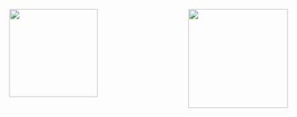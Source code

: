 <!--
### Hi there 👋
# 0527
-->

<!--
**pangchunxi521/pangchunxi521** is a ✨ _special_ ✨ repository because its `README.md` (this file) appears on your GitHub profile.

Here are some ideas to get you started:

- 🔭 I’m currently working on ...
- 🌱 I’m currently learning ...
- 👯 I’m looking to collaborate on ...
- 🤔 I’m looking for help with ...
- 💬 Ask me about ...
- 📫 How to reach me: ...
- 😄 Pronouns: ...
- ⚡ Fun fact: ...

<img src="http://www.nbpluss.cn/img/1.gif" width="160" height="160"/>
-->

<img align="right" src="https://github-readme-stats.vercel.app/api?username=pangchunxi521&show_icons=true&icon_color=CE1D2D&text_color=718096&bg_color=04ff16&hide_title=false" height="180" />
<img src="http://oracle.vps8.top/img/1.gif" width="160" height="160"/>

